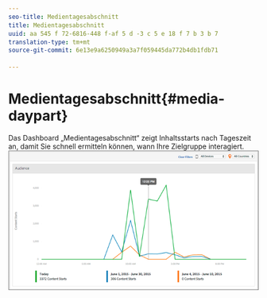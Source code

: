 ```yaml
---
seo-title: Medientagesabschnitt
title: Medientagesabschnitt
uuid: aa 545 f 72-6816-448 f-af 5 d -3 c 5 e 18 f 7 b 3 b 7
translation-type: tm+mt
source-git-commit: 6e13e9a6250949a3a7f059445da772b4db1fdb71

---
```



# Medientagesabschnitt{#media-daypart}

Das Dashboard „Medientagesabschnitt“ zeigt Inhaltsstarts nach Tageszeit an, damit Sie schnell ermitteln können, wann Ihre Zielgruppe interagiert.  ![](assets/video-daypart-report.png)

